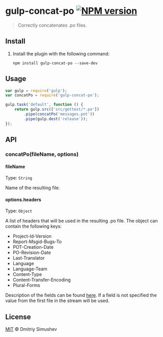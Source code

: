 # gulp-concat-po [![NPM version](https://badge.fury.io/js/gulp-concat-po.png)](https://www.npmjs.org/package/gulp-concat-po)

> Correctly concatenates .po files.


## Install

1. Install the plugin with the following command:

	```shell
	npm install gulp-concat-po --save-dev
	```


## Usage

```js
var gulp = require('gulp');
var concatPo = require('gulp-concat-po');

gulp.task('default', function () {
    return gulp.src(['src/gettext/*.po'])
        .pipe(concatPo('messages.pot'))
        .pipe(gulp.dest('release'));
});
```


## API

### concatPo(fileName, options)

#### fileName

Type: `String`

Name of the resulting file.

#### options.headers

Type: `Object`

A list of headers that will be used in the resulting .po file. The object can contain the following keys:

- Project-Id-Version
- Report-Msgid-Bugs-To
- POT-Creation-Date
- PO-Revision-Date
- Last-Translator
- Language
- Language-Team
- Content-Type
- Content-Transfer-Encoding
- Plural-Forms

Description of the fields can be found [here](https://www.gnu.org/software/gettext/manual/html_node/Header-Entry.html#Header-Entry).
If a field is not specified the value from the first file in the stream will be used.


## License

[MIT](http://opensource.org/licenses/MIT) © Dmitriy Simushev
